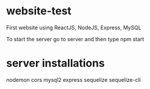 # website-test

First website using ReactJS, NodeJS, Express, MySQL

To start the server go to server and then type npm start

# server installations

nodemon
cors
mysql2
express
sequelize
sequelize-cli
